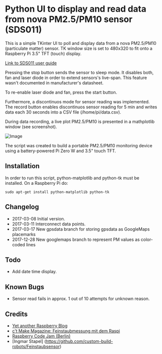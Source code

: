 # Python UI to display and read data from nova PM2.5/PM10 sensor (SDS011)

This is a simple TKinter UI to poll and display data from a nova PM2.5/PM10
 (particulate matter) sensor. TK window size is set to 480x320 to fit onto a Raspberry Pi 3.5"
TFT (touch) display.

[Link to SDS011 user guide](http://www.inovafitness.com/software/SDS011%20laser%20PM2.5%20sensor%20specification-V1.3.pdf)

Pressing the stop button sends the sensor to sleep mode. It disables both, fan
and laser diode in order to extend sensors's live-span. This feature wasn't 
documented in manufacturer's datasheet.

To re-enable laser diode and fan, press the start button.

Furthermore, a discontinuos mode for sensor reading was implemented. The record button
 enables discontinuos sensor reading for 5 min and writes data each 30 seconds into a
 CSV file (/home/pi/data.csv). 

During data recording, a live plot PM2.5/PM10 is presented in a mathplotlib window (see screenshot).

![Image](https://github.com/luetzel/sds011/blob/master/screenshot.png)

The script was created to build a portable PM2.5/PM10 monitoring device using
 a battery-powered Pi Zero W and 3.5" touch TFT.

## Installation

In order to run this script, python-matplotlib and python-tk must be installed. 
On a Raspberry Pi do:

```
sudo apt-get install python-matplotlib python-tk
```

## Changelog

* 2017-03-08	Initial version.
* 2017-03-11	Interconnect data points.
* 2017-03-17    New gpsdata branch for storing gpsdata as GoogleMaps placemarks
* 2017-12-28    New googlemaps branch to represent PM values as color-coded lines

## Todo

* Add date time display.

## Known Bugs

* Sensor read fails in approx. 1 out of 10 attempts for unknown reason.

## Credits

* [Yet another Raspberry Blog](http://raspberryblog.de)
* [c't Make Magazine: Feinstaubmessung mit dem Raspi](https://www.heise.de/make/inhalt/2016/14/026/)
* [Raspberry Code Jam (Berlin)](http://raspberryjamberlin.de/)
* [Ingmar Stapel] (https://github.com/custom-build-robots/Feinstaubsensor)
